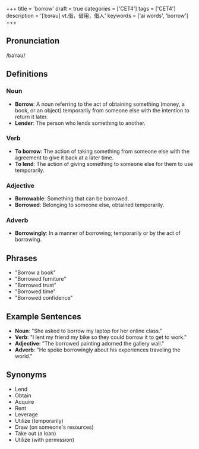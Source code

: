 +++
title = 'borrow'
draft = true
categories = ['CET4']
tags = ['CET4']
description = '[ˈbɔrəu] vt.借，借用，借人'
keywords = ['ai words', 'borrow']
+++

## Pronunciation
/bəˈrəʊ/

## Definitions
### Noun
- **Borrow**: A noun referring to the act of obtaining something (money, a book, or an object) temporarily from someone else with the intention to return it later.
- **Lender**: The person who lends something to another.

### Verb
- **To borrow**: The action of taking something from someone else with the agreement to give it back at a later time.
- **To lend**: The action of giving something to someone else for them to use temporarily.

### Adjective
- **Borrowable**: Something that can be borrowed.
- **Borrowed**: Belonging to someone else, obtained temporarily.

### Adverb
- **Borrowingly**: In a manner of borrowing; temporarily or by the act of borrowing.

## Phrases
- "Borrow a book"
- "Borrowed furniture"
- "Borrowed trust"
- "Borrowed time"
- "Borrowed confidence"

## Example Sentences
- **Noun**: "She asked to borrow my laptop for her online class."
- **Verb**: "I lent my friend my bike so they could borrow it to get to work."
- **Adjective**: "The borrowed painting adorned the gallery wall."
- **Adverb**: "He spoke borrowingly about his experiences traveling the world."

## Synonyms
- Lend
- Obtain
- Acquire
- Rent
- Leverage
- Utilize (temporarily)
- Draw (on someone's resources)
- Take out (a loan)
- Utilize (with permission)

